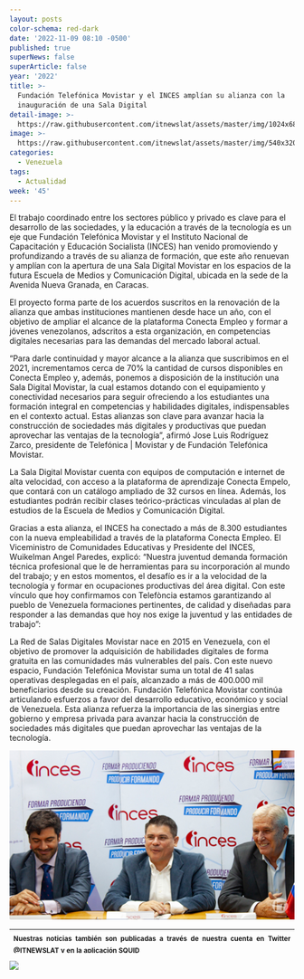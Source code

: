 ```yaml
---
layout: posts
color-schema: red-dark
date: '2022-11-09 08:10 -0500'
published: true
superNews: false
superArticle: false
year: '2022'
title: >-
  Fundación Telefónica Movistar y el INCES amplían su alianza con la
  inauguración de una Sala Digital 
detail-image: >-
  https://raw.githubusercontent.com/itnewslat/assets/master/img/1024x680/sala-digital-telefonica-g.jpg
image: >-
  https://raw.githubusercontent.com/itnewslat/assets/master/img/540x320/sala-digital-telefonica-p.jpg
categories:
  - Venezuela
tags:
  - Actualidad
week: '45'
---
```

El trabajo coordinado entre los sectores público y privado es clave para el desarrollo de las sociedades, y la educación a través de la tecnología es un eje que Fundación Telefónica Movistar y el Instituto Nacional de Capacitación y Educación Socialista (INCES) han venido promoviendo y profundizando a través de su alianza de formación, que este año renuevan y amplían con la apertura de una Sala Digital Movistar en los espacios de la futura Escuela de Medios y Comunicación Digital, ubicada en la sede de la Avenida Nueva Granada, en Caracas.

El proyecto forma parte de los acuerdos suscritos en la renovación de la alianza que ambas instituciones mantienen desde hace un año, con el objetivo de ampliar el alcance de la plataforma Conecta Empleo y formar a jóvenes venezolanos, adscritos a esta organización, en competencias digitales necesarias para las demandas del mercado laboral actual.

“Para darle continuidad y mayor alcance a la alianza que suscribimos en el 2021, incrementamos cerca de 70% la cantidad de cursos disponibles en Conecta Empleo y, además, ponemos a disposición de la institución una Sala Digital Movistar, la cual estamos dotando con el equipamiento y conectividad necesarios para seguir ofreciendo a los estudiantes una formación integral en competencias y habilidades digitales, indispensables en el contexto actual. Estas alianzas son clave para avanzar hacia la construcción de sociedades más digitales y productivas que puedan aprovechar las ventajas de la tecnología”, afirmó Jose Luis Rodríguez Zarco, presidente de Telefónica | Movistar y de Fundación Telefónica Movistar. 

La Sala Digital Movistar cuenta con equipos de computación e internet de alta velocidad, con acceso a la plataforma de aprendizaje Conecta Empelo, que contará con un catálogo ampliado de 32 cursos en línea. Además, los estudiantes podrán recibir clases teórico-prácticas vinculadas al plan de estudios de la Escuela de Medios y Comunicación Digital.

Gracias a esta alianza, el INCES ha conectado a más de 8.300 estudiantes con la nueva empleabilidad a través de la plataforma Conecta Empleo. El Viceministro de Comunidades Educativas y Presidente del INCES, Wuikelman Angel Paredes, explicó: “Nuestra juventud demanda formación técnica profesional que le de herramientas para su incorporación al mundo del trabajo; y en estos momentos, el desafío es ir a la velocidad de la tecnología y formar en ocupaciones productivas del área digital. Con este vínculo que hoy confirmamos con Telefòncia estamos garantizando al pueblo de Venezuela formaciones pertinentes, de calidad y diseñadas para responder a las demandas que hoy nos exige la juventud y las entidades de trabajo”:

La Red de Salas Digitales Movistar nace en 2015 en Venezuela, con el objetivo de promover la adquisición de habilidades digitales de forma gratuita en las comunidades más vulnerables del país. Con este nuevo espacio, Fundación Telefónica Movistar suma un total de 41 salas operativas desplegadas en el país, alcanzado a más de 400.000 mil beneficiarios desde su creación. 
Fundación Telefónica Movistar continúa articulando esfuerzos a favor del desarrollo educativo, económico y social de Venezuela. Esta alianza refuerza la importancia de las sinergias entre gobierno y empresa privada para avanzar hacia la construcción de sociedades más digitales que puedan aprovechar las ventajas de la tecnología.


![](https://raw.githubusercontent.com/itnewslat/assets/master/img/540x320/sala-digital-telefonica-p.jpg)

<table style="height: 42px;" width="569">
<tbody>
<tr>
<td style="text-align: justify;"><sub><strong>Nuestras noticias también son publicadas a través de nuestra cuenta en Twitter <a href="https://twitter.com/itnewslat?lang=es">@ITNEWSLAT</a> y en la aplicación <a href="https://squidapp.co/en/">SQUID</a></strong></sub></td>
</tr>
</tbody>
</table>

<img src="https://tracker.metricool.com/c3po.jpg?hash=56f88a41e39ab42c063cc51676587a04"/>